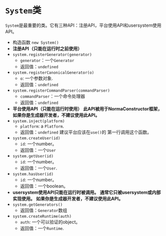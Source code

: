 # `System`类

`System`是最重要的类。它有三种API：注册API，平台使用API和usersystem使用API。

*  构造函数
  `new System()`
* **注册API（只能在运行时之前使用）**
* `system.registerGenerator(generator)`
  * `generator`：一个`Generator`
  * 返回值：`undefined`
* `system.registerCanonicalGenerator(o)`
  * `o`: 一个参数对象.
  * 返回值：`undefined`
* `system.registerCommandParser(commandParser)`
  * `commandParser`：一个命令处理器
  * 返回值：`undefined`
* **平台使用API（只能在运行时使用）**
  **此API被用于NormaConstructor框架，如果你是生成器开发者，不建议使用此API。**
* `system.inject(platform)`
  * `platform`: a `Platform`.
  * 返回值：`undefined`
    建议平台应该在`use()`的
	第一行调用这个函数。
* `system.createUser(id)`
  * `id`: 一个number。
  * 返回值：一个`User`
* `system.getUser(id)`
  * `id`: 一个number。
  * 返回值：一个`User`.
* `system.hasUser(id)`
  * `id`: 一个number。
  * 返回值：一个boolean。
* **usersystem使用API只能在运行时被调用。**
  **通常它只被usersystem或内部实现使用。**
  **如果你是生成器开发者，不建议使用此API。**
* `system.getGenerators()`
  * 返回值：`Generator`数组
* `system.createRuntime(auth)`
  * `auth`: 一个可以验证的object。
  * 返回值：一个`Runtime`.
